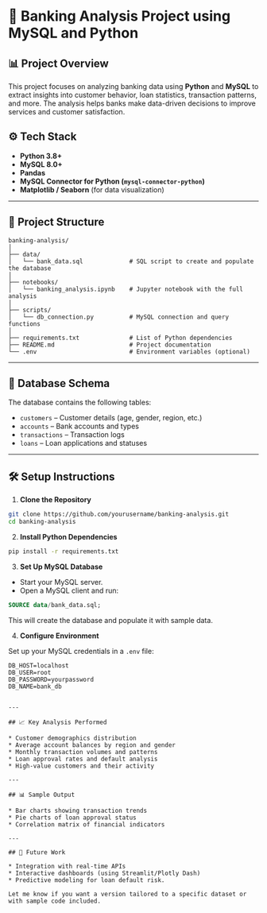 
# 🏦 Banking Analysis Project using MySQL and Python

## 📊 Project Overview

This project focuses on analyzing banking data using **Python** and **MySQL** to extract insights into customer behavior, loan statistics, transaction patterns, and more. The analysis helps banks make data-driven decisions to improve services and customer satisfaction.

## ⚙️ Tech Stack

* **Python 3.8+**
* **MySQL 8.0+**
* **Pandas**
* **MySQL Connector for Python (`mysql-connector-python`)**
* **Matplotlib / Seaborn** (for data visualization)

---

## 📁 Project Structure

```
banking-analysis/
│
├── data/
│   └── bank_data.sql             # SQL script to create and populate the database
│
├── notebooks/
│   └── banking_analysis.ipynb    # Jupyter notebook with the full analysis
│
├── scripts/
│   └── db_connection.py          # MySQL connection and query functions
│
├── requirements.txt              # List of Python dependencies
├── README.md                     # Project documentation
└── .env                          # Environment variables (optional)
```

---

## 📂 Database Schema

The database contains the following tables:

* `customers` – Customer details (age, gender, region, etc.)
* `accounts` – Bank accounts and types
* `transactions` – Transaction logs
* `loans` – Loan applications and statuses

---

## 🛠️ Setup Instructions

1. **Clone the Repository**

```bash
git clone https://github.com/yourusername/banking-analysis.git
cd banking-analysis
```

2. **Install Python Dependencies**

```bash
pip install -r requirements.txt
```

3. **Set Up MySQL Database**

* Start your MySQL server.
* Open a MySQL client and run:

```sql
SOURCE data/bank_data.sql;
```

This will create the database and populate it with sample data.

4. **Configure Environment**

Set up your MySQL credentials in a `.env` file:

```
DB_HOST=localhost
DB_USER=root
DB_PASSWORD=yourpassword
DB_NAME=bank_db


---

## 📈 Key Analysis Performed

* Customer demographics distribution
* Average account balances by region and gender
* Monthly transaction volumes and patterns
* Loan approval rates and default analysis
* High-value customers and their activity

---

## 📊 Sample Output

* Bar charts showing transaction trends
* Pie charts of loan approval status
* Correlation matrix of financial indicators

---

## 📌 Future Work

* Integration with real-time APIs
* Interactive dashboards (using Streamlit/Plotly Dash)
* Predictive modeling for loan default risk.

Let me know if you want a version tailored to a specific dataset or with sample code included.

